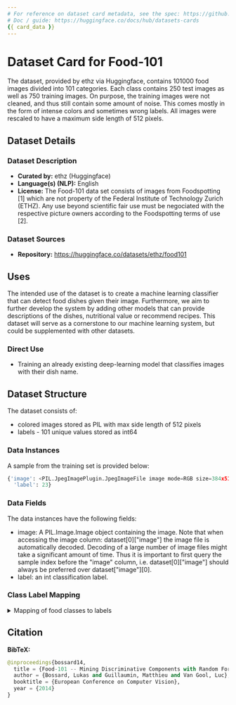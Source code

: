 ```yaml
---
# For reference on dataset card metadata, see the spec: https://github.com/huggingface/hub-docs/blob/main/datasetcard.md?plain=1
# Doc / guide: https://huggingface.co/docs/hub/datasets-cards
{{ card_data }}
---
```


# Dataset Card for Food-101

<!-- Provide a quick summary of the dataset. -->

The dataset, provided by ethz via Huggingface, contains 101000 food images divided into 101 categories. Each class contains 250 test images as well as 750 training images. On purpose, the training images were not cleaned, and thus still contain some amount of noise. This comes mostly in the form of intense colors and sometimes wrong labels. All images were rescaled to have a maximum side length of 512 pixels.


## Dataset Details

### Dataset Description


<!-- Provide a longer summary of what this dataset is. -->

- **Curated by:** ethz (Huggingface)
- **Language(s) (NLP):** English
- **License:** The Food-101 data set consists of images from Foodspotting [1] which are not property of the Federal Institute of Technology Zurich (ETHZ). Any use beyond scientific fair use must be negociated with the respective picture owners according to the Foodspotting terms of use [2].

### Dataset Sources 
- **Repository:** https://huggingface.co/datasets/ethz/food101

## Uses
The intended use of the dataset is to create a machine learning classifier that can detect food dishes given their image. 
Furthermore, we aim to further develop the system by adding other models that can provide descriptions of the dishes, nutritional value or recommend recipes. 
This dataset will serve as a cornerstone to our machine learning system, but could be supplemented with other datasets. 

### Direct Use

- Training an already existing deep-learning model that classifies images with their dish name.


## Dataset Structure

The dataset consists of:
- colored images stored as PIL with max side length of 512 pixels
- labels - 101 unique values stored as int64
<!-- This section provides a description of the dataset fields, and additional information about the dataset structure such as criteria used to create the splits, relationships between data points, etc. -->

### Data Instances

A sample from the training set is provided below:

```python
{'image': <PIL.JpegImagePlugin.JpegImageFile image mode=RGB size=384x512 at 0x276021C5EB8>,
  'label': 23}
```


### Data Fields
The data instances have the following fields:

- image: A PIL.Image.Image object containing the image. Note that when accessing the image column: dataset[0]["image"] the image file is automatically decoded. Decoding of a large number of image files might take a significant amount of time. Thus it is important to first query the sample index before the "image" column, i.e. dataset[0]["image"] should always be preferred over dataset["image"][0].
- label: an int classification label.

### Class Label Mapping

<details>
  <summary>Mapping of food classes to labels</summary>

{
  "apple_pie": 0,
  "baby_back_ribs": 1,
  "baklava": 2,
  "beef_carpaccio": 3,
  "beef_tartare": 4,
  "beet_salad": 5,
  "beignets": 6,
  "bibimbap": 7,
  "bread_pudding": 8,
  "breakfast_burrito": 9,
  "bruschetta": 10,
  "caesar_salad": 11,
  "cannoli": 12,
  "caprese_salad": 13,
  "carrot_cake": 14,
  "ceviche": 15,
  "cheesecake": 16,
  "cheese_plate": 17,
  "chicken_curry": 18,
  "chicken_quesadilla": 19,
  "chicken_wings": 20,
  "chocolate_cake": 21,
  "chocolate_mousse": 22,
  "churros": 23,
  "clam_chowder": 24,
  "club_sandwich": 25,
  "crab_cakes": 26,
  "creme_brulee": 27,
  "croque_madame": 28,
  "cup_cakes": 29,
  "deviled_eggs": 30,
  "donuts": 31,
  "dumplings": 32,
  "edamame": 33,
  "eggs_benedict": 34,
  "escargots": 35,
  "falafel": 36,
  "filet_mignon": 37,
  "fish_and_chips": 38,
  "foie_gras": 39,
  "french_fries": 40,
  "french_onion_soup": 41,
  "french_toast": 42,
  "fried_calamari": 43,
  "fried_rice": 44,
  "frozen_yogurt": 45,
  "garlic_bread": 46,
  "gnocchi": 47,
  "greek_salad": 48,
  "grilled_cheese_sandwich": 49,
  "grilled_salmon": 50,
  "guacamole": 51,
  "gyoza": 52,
  "hamburger": 53,
  "hot_and_sour_soup": 54,
  "hot_dog": 55,
  "huevos_rancheros": 56,
  "hummus": 57,
  "ice_cream": 58,
  "lasagna": 59,
  "lobster_bisque": 60,
  "lobster_roll_sandwich": 61,
  "macaroni_and_cheese": 62,
  "macarons": 63,
  "miso_soup": 64,
  "mussels": 65,
  "nachos": 66,
  "omelette": 67,
  "onion_rings": 68,
  "oysters": 69,
  "pad_thai": 70,
  "paella": 71,
  "pancakes": 72,
  "panna_cotta": 73,
  "peking_duck": 74,
  "pho": 75,
  "pizza": 76,
  "pork_chop": 77,
  "poutine": 78,
  "prime_rib": 79,
  "pulled_pork_sandwich": 80,
  "ramen": 81,
  "ravioli": 82,
  "red_velvet_cake": 83,
  "risotto": 84,
  "samosa": 85,
  "sashimi": 86,
  "scallops": 87,
  "seaweed_salad": 88,
  "shrimp_and_grits": 89,
  "spaghetti_bolognese": 90,
  "spaghetti_carbonara": 91,
  "spring_rolls": 92,
  "steak": 93,
  "strawberry_shortcake": 94,
  "sushi": 95,
  "tacos": 96,
  "takoyaki": 97,
  "tiramisu": 98,
  "tuna_tartare": 99,
  "waffles": 100
}

</details>


## Citation 

<!-- If there is a paper or blog post introducing the dataset, the APA and Bibtex information for that should go in this section. -->

**BibTeX:**

```python
@inproceedings{bossard14,
  title = {Food-101 -- Mining Discriminative Components with Random Forests},
  author = {Bossard, Lukas and Guillaumin, Matthieu and Van Gool, Luc},
  booktitle = {European Conference on Computer Vision},
  year = {2014}
}
```


